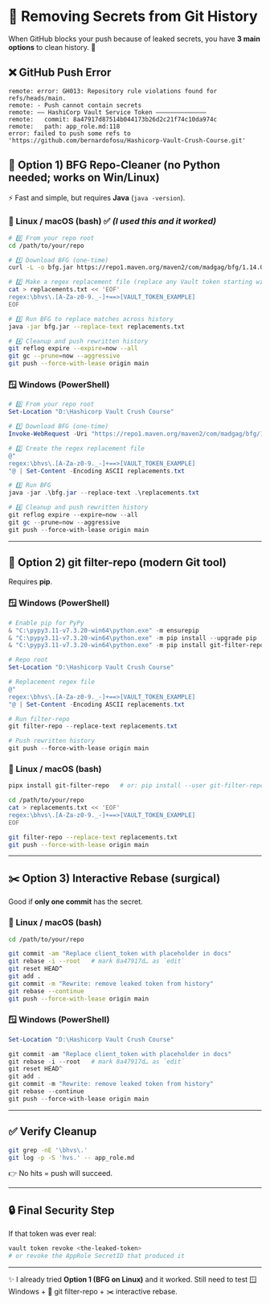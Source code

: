 # 🧹 Removing Secrets from Git History

When GitHub blocks your push because of leaked secrets, you have **3 main options** to clean history. 🚀


## ❌ GitHub Push Error

```
remote: error: GH013: Repository rule violations found for refs/heads/main.
remote: - Push cannot contain secrets
remote: —— HashiCorp Vault Service Token ——————————————
remote:   commit: 8a47917d87514b044173b26d2c21f74c10da974c
remote:   path: app_role.md:118
error: failed to push some refs to 'https://github.com/bernardofosu/Hashicorp-Vault-Crush-Course.git'
```

## 🔑 Option 1) **BFG Repo-Cleaner** (no Python needed; works on Win/Linux)

⚡ Fast and simple, but requires **Java** (`java -version`).

### 🐧 Linux / macOS (bash) ✅ *(I used this and it worked)*

```bash
# 0️⃣ From your repo root
cd /path/to/your/repo

# 1️⃣ Download BFG (one-time)
curl -L -o bfg.jar https://repo1.maven.org/maven2/com/madgag/bfg/1.14.0/bfg-1.14.0.jar

# 2️⃣ Make a regex replacement file (replace any Vault token starting with hvs.)
cat > replacements.txt << 'EOF'
regex:\bhvs\.[A-Za-z0-9._-]+==>[VAULT_TOKEN_EXAMPLE]
EOF

# 3️⃣ Run BFG to replace matches across history
java -jar bfg.jar --replace-text replacements.txt

# 4️⃣ Cleanup and push rewritten history
git reflog expire --expire=now --all
git gc --prune=now --aggressive
git push --force-with-lease origin main
```

### 🪟 Windows (PowerShell)

```powershell
# 0️⃣ From your repo root
Set-Location "D:\Hashicorp Vault Crush Course"

# 1️⃣ Download BFG (one-time)
Invoke-WebRequest -Uri "https://repo1.maven.org/maven2/com/madgag/bfg/1.14.0/bfg-1.14.0.jar" -OutFile "bfg.jar"

# 2️⃣ Create the regex replacement file
@"
regex:\bhvs\.[A-Za-z0-9._-]+==>[VAULT_TOKEN_EXAMPLE]
"@ | Set-Content -Encoding ASCII replacements.txt

# 3️⃣ Run BFG
java -jar .\bfg.jar --replace-text .\replacements.txt

# 4️⃣ Cleanup and push rewritten history
git reflog expire --expire=now --all
git gc --prune=now --aggressive
git push --force-with-lease origin main
```

---

## 🐍 Option 2) **git filter-repo** (modern Git tool)

Requires **pip**.

### 🪟 Windows (PowerShell)

```powershell
# Enable pip for PyPy
& "C:\pypy3.11-v7.3.20-win64\python.exe" -m ensurepip
& "C:\pypy3.11-v7.3.20-win64\python.exe" -m pip install --upgrade pip
& "C:\pypy3.11-v7.3.20-win64\python.exe" -m pip install git-filter-repo

# Repo root
Set-Location "D:\Hashicorp Vault Crush Course"

# Replacement regex file
@"
regex:\bhvs\.[A-Za-z0-9._-]+==>[VAULT_TOKEN_EXAMPLE]
"@ | Set-Content -Encoding ASCII replacements.txt

# Run filter-repo
git filter-repo --replace-text replacements.txt

# Push rewritten history
git push --force-with-lease origin main
```

### 🐧 Linux / macOS (bash)

```bash
pipx install git-filter-repo   # or: pip install --user git-filter-repo

cd /path/to/your/repo
cat > replacements.txt << 'EOF'
regex:\bhvs\.[A-Za-z0-9._-]+==>[VAULT_TOKEN_EXAMPLE]
EOF

git filter-repo --replace-text replacements.txt
git push --force-with-lease origin main
```

---

## ✂️ Option 3) **Interactive Rebase** (surgical)

Good if **only one commit** has the secret.

### 🐧 Linux / macOS (bash)

```bash
cd /path/to/your/repo

git commit -am "Replace client_token with placeholder in docs"
git rebase -i --root   # mark 8a47917d… as `edit`
git reset HEAD^
git add .
git commit -m "Rewrite: remove leaked token from history"
git rebase --continue
git push --force-with-lease origin main
```

### 🪟 Windows (PowerShell)

```powershell
Set-Location "D:\Hashicorp Vault Crush Course"

git commit -am "Replace client_token with placeholder in docs"
git rebase -i --root   # mark 8a47917d… as `edit`
git reset HEAD^
git add .
git commit -m "Rewrite: remove leaked token from history"
git rebase --continue
git push --force-with-lease origin main
```

---

## ✅ Verify Cleanup

```bash
git grep -nE '\bhvs\.'
git log -p -S 'hvs.' -- app_role.md
```

👉 No hits = push will succeed.

---

## 🔒 Final Security Step

If that token was ever real:

```bash
vault token revoke <the-leaked-token>
# or revoke the AppRole SecretID that produced it
```

---

✨ I already tried **Option 1 (BFG on Linux)** and it worked.
Still need to test 🪟 Windows + 🐍 git filter-repo + ✂️ interactive rebase.



